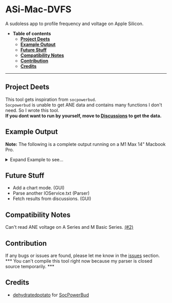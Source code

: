 # ASi-Mac-DVFS

A sudoless app to profile frequency and voltage on Apple Silicon.

- **Table of contents**
  - **[Project Deets](#project-deets)**
  - **[Example Output](#example-output)**
  - **[Future Stuff](#future-stuff)**
  - **[Compatibility Notes](#compatibility-notes)**
  - **[Contribution](#contribution)**
  - **[Credits](#credits)**

___

## Project Deets
This tool gets inspiration from `socpowerbud`.  
`Socpowerbud` is unable to get ANE data and contains many functions I don't need. So I wrote this tool.  
**If you dont want to run by yourself, move to [Discussions](https://github.com/CelestialSayuki/ASi-Mac-DVFS/discussions) to get the data.**

## Example Output
**Note:** The following is a complete output running on a M1 Max 14" Macbook Pro.
<details>

<summary>Expand Example to see...</summary>

```

电压检测工具V0.2.2 By Celestial紗雪
CPU 型号: Apple M1 Max (T6001)

--- 电压数据 ---
E-core:
600 MHz: 565 mV
972 MHz: 565 mV
1332 MHz: 596 mV
1704 MHz: 643 mV
2064 MHz: 718 mV
P-core:
600 MHz: 768 mV
828 MHz: 768 mV
1056 MHz: 784 mV
1296 MHz: 812 mV
1524 MHz: 818 mV
1752 MHz: 843 mV
1980 MHz: 868 mV
2208 MHz: 912 mV
2448 MHz: 965 mV
2676 MHz: 1025 mV
2904 MHz: 1068 mV
3036 MHz: 1068 mV
3132 MHz: 1068 mV
3168 MHz: 1068 mV
3228 MHz: 1068 mV
GPU:
388 MHz: 612 mV
486 MHz: 640 mV
648 MHz: 671 mV
777 MHz: 709 mV
972 MHz: 765 mV
1296 MHz: 875 mV
ANE:
300 MHz: 562 mV
540 MHz: 618 mV
780 MHz: 650 mV
1020 MHz: 731 mV
1260 MHz: 793 mV
1500 MHz: 878 mV
```

</details>

## Future Stuff
* Add a chart mode. (GUI)
* Parse another IOService.txt (Parser)
* Fetch results from discussions. (GUI)

## Compatibility Notes
Can't read ANE voltage on A Series and M Basic Series. [(#2)](https://github.com/CelestialSayuki/ASi-Mac-DVFS/issues/2)

## Contribution
If any bugs or issues are found, please let me know in the [issues](https://github.com/CelestialSayuki/ASi-Mac-DVFS/issues) section.  
*** You can't compile this tool right now because my parser is closed source temporarily. ***

## Credits
- [dehydratedpotato](https://github.com/dehydratedpotato/) for [SocPowerBud](https://github.com/dehydratedpotato/socpowerbud)
